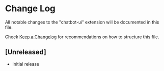 # Change Log

All notable changes to the "chatbot-ui" extension will be documented in this file.

Check [Keep a Changelog](http://keepachangelog.com/) for recommendations on how to structure this file.

## [Unreleased]

- Initial release